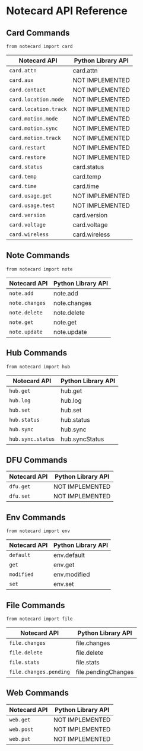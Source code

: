 # Notecard API Reference

## Card Commands

`from notecard import card`

| Notecard API           | Python Library API |
| -----------------------| -------------------|
| `card.attn`            | card.attn          |
| `card.aux`             | NOT IMPLEMENTED                |
| `card.contact`         | NOT IMPLEMENTED                 |
| `card.location.mode`   | NOT IMPLEMENTED                 |
| `card.location.track`  | NOT IMPLEMENTED                 |
| `card.motion.mode`     | NOT IMPLEMENTED                 |
| `card.motion.sync`     | NOT IMPLEMENTED                 |
| `card.motion.track`    | NOT IMPLEMENTED                 |
| `card.restart`         | NOT IMPLEMENTED                 |
| `card.restore`         | NOT IMPLEMENTED                 |
| `card.status`          | card.status        |
| `card.temp`            | card.temp          |
| `card.time`            | card.time          |
| `card.usage.get`       | NOT IMPLEMENTED                 |
| `card.usage.test`      | NOT IMPLEMENTED                 |
| `card.version`         | card.version                 |
| `card.voltage`         | card.voltage                 |
| `card.wireless`        | card.wireless      |

## Note Commands

`from notecard import note`

| Notecard API           | Python Library API |
| -----------------------| -------------------|
| `note.add`             | note.add           |
| `note.changes`         | note.changes       |
| `note.delete`          | note.delete        |
| `note.get`             | note.get           |
| `note.update`          | note.update        |

## Hub Commands

`from notecard import hub`

| Notecard API           | Python Library API |
| -----------------------| -------------------|
| `hub.get`              | hub.get            |
| `hub.log`              | hub.log            |
| `hub.set`              | hub.set            |
| `hub.status`           | hub.status         |
| `hub.sync`             | hub.sync           |
| `hub.sync.status`      | hub.syncStatus     |

## DFU Commands

| Notecard API           | Python Library API |
| -----------------------| -------------------|
| `dfu.get`              | NOT IMPLEMENTED    |
| `dfu.set`              | NOT IMPLEMENTED    |

## Env Commands

`from notecard import env`

| Notecard API           | Python Library API |
| -----------------------| -------------------|
| `default`        | env.default            |
| `get`                  | env.get            |
| `modified`        | env.modified          |
| `set`                  | env.set            |

## File Commands

`from notecard import file`

| Notecard API           | Python Library API |
| -----------------------| -------------------|
| `file.changes`         | file.changes       |
| `file.delete`          | file.delete        |
| `file.stats`           | file.stats         |
| `file.changes.pending` | file.pendingChanges|

## Web Commands

| Notecard API           | Python Library API |
| -----------------------| -------------------|
| `web.get`              | NOT IMPLEMENTED    |
| `web.post`             | NOT IMPLEMENTED    |
| `web.put`              | NOT IMPLEMENTED    |
